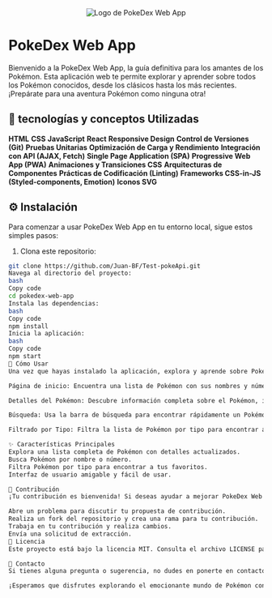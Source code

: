 <div align="center">
  <img src="pokedex-logo.png" alt="Logo de PokeDex Web App">
</div>

# PokeDex Web App

Bienvenido a la PokeDex Web App, la guía definitiva para los amantes de los Pokémon. Esta aplicación web te permite explorar y aprender sobre todos los Pokémon conocidos, desde los clásicos hasta los más recientes. ¡Prepárate para una aventura Pokémon como ninguna otra!

## 🚀  tecnologías y conceptos Utilizadas

**HTML**
**CSS**
**JavaScript**
**React**
**Responsive Design**
**Control de Versiones (Git)**
**Pruebas Unitarias**
**Optimización de Carga y Rendimiento**
**Integración con API (AJAX, Fetch)**
**Single Page Application (SPA)**
**Progressive Web App (PWA)**
**Animaciones y Transiciones CSS**
**Arquitecturas de Componentes**
**Prácticas de Codificación (Linting)**
**Frameworks CSS-in-JS (Styled-components, Emotion)**
**Iconos SVG**

## ⚙️ Instalación

Para comenzar a usar PokeDex Web App en tu entorno local, sigue estos simples pasos:

1. Clona este repositorio:

```bash
git clone https://github.com/Juan-BF/Test-pokeApi.git
Navega al directorio del proyecto:
bash
Copy code
cd pokedex-web-app
Instala las dependencias:
bash
Copy code
npm install
Inicia la aplicación:
bash
Copy code
npm start
🧭 Cómo Usar
Una vez que hayas instalado la aplicación, explora y aprende sobre Pokémon de la siguiente manera:

Página de inicio: Encuentra una lista de Pokémon con sus nombres y números. Haz clic en un Pokémon para obtener detalles.

Detalles del Pokémon: Descubre información completa sobre el Pokémon, incluyendo tipo, habilidades y estadísticas.

Búsqueda: Usa la barra de búsqueda para encontrar rápidamente un Pokémon por nombre o número.

Filtrado por Tipo: Filtra la lista de Pokémon por tipo para encontrar a tus favoritos.

✨ Características Principales
Explora una lista completa de Pokémon con detalles actualizados.
Busca Pokémon por nombre o número.
Filtra Pokémon por tipo para encontrar a tus favoritos.
Interfaz de usuario amigable y fácil de usar.

👥 Contribución
¡Tu contribución es bienvenida! Si deseas ayudar a mejorar PokeDex Web App, sigue estos pasos:

Abre un problema para discutir tu propuesta de contribución.
Realiza un fork del repositorio y crea una rama para tu contribución.
Trabaja en tu contribución y realiza cambios.
Envía una solicitud de extracción.
📜 Licencia
Este proyecto está bajo la licencia MIT. Consulta el archivo LICENSE para obtener más detalles.

📧 Contacto
Si tienes alguna pregunta o sugerencia, no dudes en ponerte en contacto con nosotros:

¡Esperamos que disfrutes explorando el emocionante mundo de Pokémon con PokeDex Web App! ¡Atrapa 'em a todos!